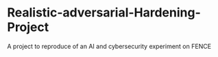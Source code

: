 # Realistic-adversarial-Hardening-Project
A project to reproduce of an AI and cybersecurity experiment on FENCE 
